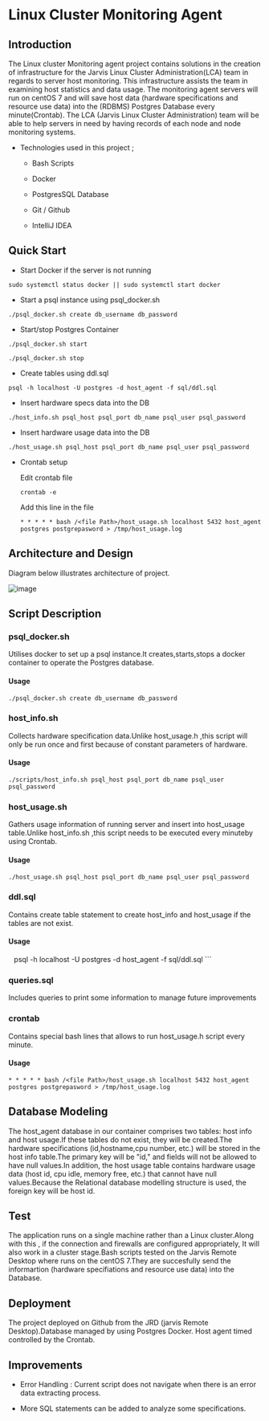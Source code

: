# Linux Cluster Monitoring Agent


## Introduction
The Linux cluster Monitoring agent project contains solutions in the creation of infrastructure for the Jarvis Linux Cluster Administration(LCA) team in regards to server host monitoring. This infrastructure assists the team in examining host statistics and data usage. The monitoring agent servers will run on centOS 7 and will save host data (hardware specifications and resource use data) into the (RDBMS) Postgres Database every minute(Crontab). The LCA (Jarvis Linux Cluster Administration) team will be able to help servers in need by having records of each node and node monitoring systems.



- Technologies used in this project ;

     - Bash Scripts 
 
     - Docker
 
     - PostgresSQL Database 
 
     - Git / Github
 
     - IntelliJ IDEA 


## Quick Start

- Start Docker if the server is not running 

```sudo systemctl status docker || sudo systemctl start docker```

- Start a psql instance using psql_docker.sh

```./psql_docker.sh create db_username db_password```

- Start/stop Postgres Container

```./psql_docker.sh start ```

```./psql_docker.sh stop ``` 

- Create tables using ddl.sql

``` psql -h localhost -U postgres -d host_agent -f sql/ddl.sql ```

- Insert hardware specs data into the DB

 ```./host_info.sh psql_host psql_port db_name psql_user psql_password ```
 
- Insert hardware usage data into the DB

```./host_usage.sh psql_host psql_port db_name psql_user psql_password ```

- Crontab setup

  Edit crontab file 
  
    ``` crontab -e ```
    
  Add this line in the file
  
  ``` * * * * * bash /<file Path>/host_usage.sh localhost 5432 host_agent postgres postgrepasword > /tmp/host_usage.log ```

## Architecture and Design

  Diagram below illustrates architecture of project. 

  ![image](https://user-images.githubusercontent.com/71332538/144785085-455e1873-5b24-4776-b698-a28eadac1400.png)


## Script Description

### psql_docker.sh

Utilises docker to set up a psql instance.It creates,starts,stops a docker container to operate the Postgres database.

#### Usage

```./psql_docker.sh create db_username db_password```

### host_info.sh

Collects hardware specification data.Unlike host_usage.h ,this script will only be run once and first because of constant parameters of hardware.

#### Usage

``` ./scripts/host_info.sh psql_host psql_port db_name psql_user psql_password ```

### host_usage.sh

Gathers usage information of running server and insert into host_usage table.Unlike host_info.sh ,this script needs to be executed every minuteby using Crontab.

#### Usage

```./host_usage.sh psql_host psql_port db_name psql_user psql_password ```

### ddl.sql

Contains create table statement to create host_info and host_usage if the tables are not exist.

#### Usage

``` ``` psql -h localhost -U postgres -d host_agent -f sql/ddl.sql ```

### queries.sql

Includes queries to print some information to manage future improvements


### crontab

Contains special bash lines that allows to run host_usage.h script every minute.

#### Usage

 ``` * * * * * bash /<file Path>/host_usage.sh localhost 5432 host_agent postgres postgrepasword > /tmp/host_usage.log ```
     
## Database Modeling
The host_agent database in our container comprises two tables: host info and host usage.If these tables do not exist, they will be created.The hardware specifications (id,hostname,cpu number, etc.) will be stored in the host info table.The primary key will be "id," and fields will not be allowed to have null values.In addition, the host usage table contains hardware usage data (host id, cpu idle, memory free, etc.) that cannot have null values.Because the Relational database modelling structure is used, the foreign key will be host id. 

## Test

The application runs on a single machine rather than a Linux cluster.Along with this , if the connection and firewalls are configured appropriately, It will also work in a cluster stage.Bash scripts tested on the Jarvis Remote Desktop where runs on the centOS 7.They are succesfully send the informartion (hardware specifiations and  resource use data) into the Database.



## Deployment

The project deployed on Github from the JRD (jarvis Remote Desktop).Database managed by using Postgres Docker. Host agent timed controlled by the Crontab.

## Improvements

- Error Handling : Current script does not navigate when there is an error data extracting process.

- More SQL statements can be added to analyze some specifications.
